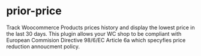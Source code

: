 # prior-price
Track Woocommerce Products prices history and display the lowest price in the last 30 days. This plugin allows your WC shop to be compliant with European Commision Directive 98/6/EC Article 6a which specyfies price reduction annoucment policy.
